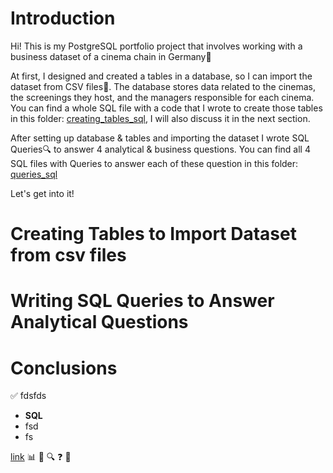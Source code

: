 # Introduction
Hi! This is my PostgreSQL portfolio project that involves working with a business dataset of a cinema 
chain in Germany🎦 

At first, I designed and created a tables in a database, so I can import the dataset 
from CSV files📅. The database stores data related to the cinemas, the screenings they host, and the 
managers responsible for each cinema. You can find a whole SQL file with a code that I wrote to create 
those tables in this folder: [creating_tables_sql](/creating_tables_sql/), I will also discuss it in the next section.

After setting up database & tables and importing the dataset I wrote SQL Queries🔍 to answer 4
analytical & business questions. You can find all 4 SQL files with Queries to answer each of these 
question in this folder: [queries_sql](/queries_sql/)

Let's get into it!

# Creating Tables to Import Dataset from csv files


# Writing SQL Queries to Answer Analytical Questions



# Conclusions
✅
fdsfds
- **SQL**
- fsd
- fs

[link](//)
📊
📅
🔍
❓
🎦
